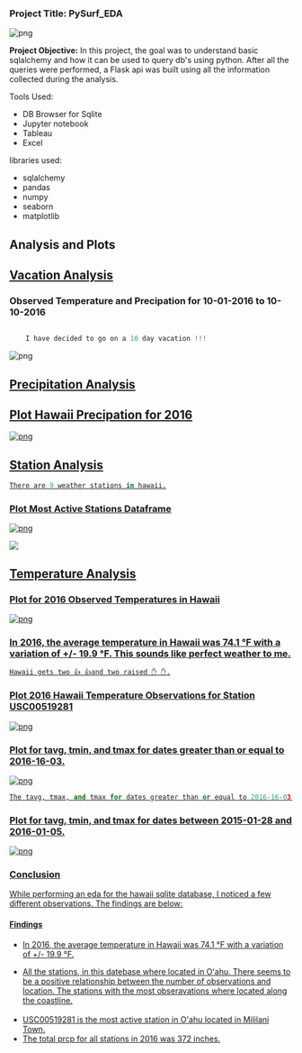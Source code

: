 <h3>Project Title: PySurf_EDA</h3>

![png](pic/surfs-up.jpeg)

<b>Project Objective:</b> In this project, the goal was to understand basic sqlalchemy and how it can be used to query db's using python. After all the queries were performed, a Flask api was built using all the information collected during the analysis.

Tools Used: 
<ul>
<li>DB Browser for Sqlite </li>
<li>Jupyter notebook</li>
<li> Tableau</li>
<li> Excel </li>
</ul>

libraries used:
<ul>
<li>sqlalchemy </li>
<li>pandas </li>
<li>numpy </li>
<li>seaborn </li>
<li>matplotlib</li>
</ul>

## Analysis and Plots

<h2><u>Vacation Analysis</u></h2>

### Observed Temperature and Precipation for 10-01-2016 to 10-10-2016


```python

    I have decided to go on a 10 day vacation !!! 

```

![png](pic/output_12_0.png)


## <u>Precipitation Analysis</ul>

## Plot Hawaii Precipation for 2016





![png](pic/output_20_0.png)


## <u>Station Analysis</u>

```python
There are 9 weather stations in hawaii.
```

### <u>Plot Most Active Stations Dataframe</u>

![png](pic/output_31_0.png)


![](pic/map.png)



## <u>Temperature Analysis</u>
### Plot for 2016 Observed Temperatures in Hawaii


![png](pic/output_39_0.png)


### In 2016, the average temperature in Hawaii was 74.1 °F with a variation of +/- 19.9 °F. This sounds like perfect weather to me. 

```python
Hawaii gets two 👍 👍and two raised ✋ ✋.
```

    

### Plot 2016 Hawaii Temperature Observations for Station USC00519281


![png](pic/output_50_0.png)




### Plot for tavg, tmin, and tmax for dates greater than or equal to 2016-16-03.


![png](pic/output_61_0.png)

```python
The tavg, tmax, and tmax for dates greater than or equal to 2016-16-03 are 74.02, 87.00, and 58.00, respectively.
```


### Plot for tavg, tmin, and tmax for dates between 2015-01-28 and 2016-01-05.


![png](pic/output_69_0.png)

<h3><u>Conclusion</u></h3>
<p>While performing an eda for the hawaii sqlite database, I noticed a few different observations. The findings are below: </p>
<h4><u>Findings</u></h4>
<ul>
<li>In 2016, the average temperature in Hawaii was 74.1 °F with a variation of +/- 19.9 °F.</li> 
<p><li> All the stations, in this datebase where located in Oʻahu. There seems to be a positive relationship between the number of observations and location. The stations with the most obseravations where located along the coastline.</li><br>
<li>USC00519281 is the most active station in O'ahu located in Mililani Town.</li>
    <li>The total prcp for all stations in 2016 was 372 inches.</li>
</ul>

